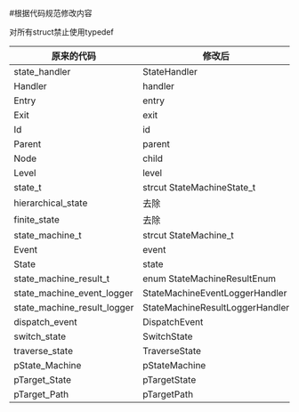 #根据代码规范修改内容

对所有struct禁止使用typedef

| 原来的代码 | 修改后 |
| ------ | ------ |
|state_handler|StateHandler|
|Handler|handler|
|Entry| entry|
|Exit|exit|
|Id|id|
|Parent|parent|
|Node|child|
|Level|level|
|state_t|strcut StateMachineState_t|
|hierarchical_state|去除|
|finite_state|去除|
|state_machine_t|strcut StateMachine_t|
|Event|event|
|State|state|
|state_machine_result_t|enum StateMachineResultEnum|
|state_machine_event_logger|StateMachineEventLoggerHandler|
|state_machine_result_logger|StateMachineResultLoggerHandler|
|dispatch_event|DispatchEvent|
|switch_state|SwitchState|
|traverse_state|TraverseState|
|pState_Machine|pStateMachine|
|pTarget_State|pTargetState|
|pTarget_Path|pTargetPath|
